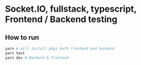# Socket.IO, fullstack, typescript, Frontend / Backend testing

## How to run

```sh
yarn # will install pkgs both frontend and backend
yarn test
yarn dev # Backend & frontend
```
